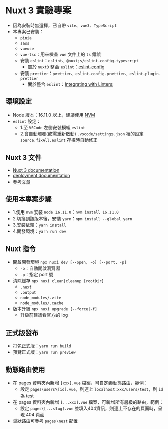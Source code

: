 # Nuxt 3 實驗專案
- 因為安裝時無選擇，已自帶 `vite`、`vue3`、`TypeScript`
- 本專案已安裝：
  - `pinia`
  - `sass`
  - `vueuse`
  - `vue-tsc`：用來檢查 `vue` 文件上的 `ts` 錯誤
  - 安裝 `eslint`：`eslint`、`@nuxtjs/eslint-config-typescript`
    - 關於 `nuxt3` 整合 `eslint`：[eslint-config](https://github.com/nuxt/eslint-config)
  - 安裝 `prettier`：`prettier`、`eslint-config-prettier`、`eslint-plugin-prettier`
    - 關於整合 `eslint`：[Integrating with Linters](https://prettier.io/docs/en/integrating-with-linters.html)

## 環境設定
- Node 版本：16.11.0 以上，建議使用 [NVM](https://github.com/nvm-sh/nvm)
- `eslint` 設定：
  - 1.至 `VSCode` 左側安裝模組 `eslint`
  - 2.會自動觸發(或需重新啟動) `.vscode/settings.json` 裡的設定 `source.fixAll.eslint` 存檔時自動修正

## Nuxt 3 文件
- [Nuxt 3 documentation](https://nuxt.com/docs/getting-started/introduction)
- [deployment documentation](https://nuxt.com/docs/getting-started/deployment)
- [參考文章](https://juejin.cn/post/7170746000112353293)

## 使用本專案步驟
- 1.使用 `nvm` 安裝 `node 16.11.0`：`nvm install 16.11.0`
- 2.切換到該版本後，安裝 `yarn`：`npm install --global yarn`
- 3.安裝依賴：`yarn install`
- 4.開發環境：`yarn run dev`

## Nuxt 指令
- 開啟開發環境 `npx nuxi dev [--open, -o] [--port, -p]`
  - `-o`：自動開啟瀏覽器
  - `-p`：指定 port 號
- 清除緩存 `npx nuxi clean|cleanup [rootDir]`
  - `.nuxt`
  - `.output`
  - `node_modules/.vite`
  - `node_modules/.cache`
- 版本升級 `npx nuxi upgrade [--force|-f]`
  - 升級前建議看官方的 log

## 正式版發布
- 打包正式版：`yarn run build`
- 預覽正式版：`yarn run preview`

## 動態路由使用
- 在 pages 資料夾內新增 `[xxx].vue` 檔案，可自定義動態路由，範例：
  - 設定 `pages\users\[id].vue`，則連上 `localhost:xxx/users/test`，則 `id` 為 test
- 在 pages 資料夾內新增 `[...xxx].vue` 檔案，可新增所有層級的路由，範例：
  - 設定 `pages\[...slug].vue` 並填入404資訊，則連上不存在的頁面時，呈現 404 頁面
- 巢狀路由可參考 `pages\nest` 配置